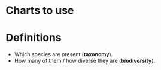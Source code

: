 # Charts to use

# Definitions
- Which species are present (**taxonomy**).
- How many of them / how diverse they are (**biodiversity**).